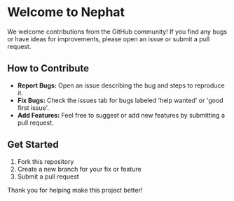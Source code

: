 # Welcome to Nephat

We welcome contributions from the GitHub community! If you find any bugs or have ideas for improvements, please open an issue or submit a pull request.

## How to Contribute
- **Report Bugs:** Open an issue describing the bug and steps to reproduce it.
- **Fix Bugs:** Check the issues tab for bugs labeled 'help wanted' or 'good first issue'.
- **Add Features:** Feel free to suggest or add new features by submitting a pull request.

## Get Started
1. Fork this repository
2. Create a new branch for your fix or feature
3. Submit a pull request

Thank you for helping make this project better!
